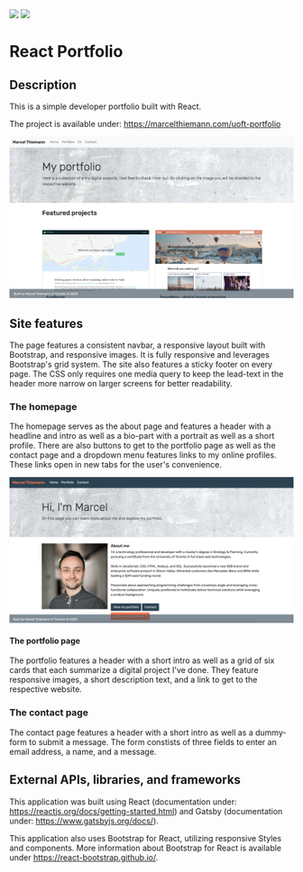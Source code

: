 <img src="https://img.shields.io/badge/cestmarcel-React+Portfolio-navy">

<img src="https://img.shields.io/badge/Version-1.0-green">

# React Portfolio

## Description
This is a simple developer portfolio built with React.

The project is available under: https://marcelthiemann.com/uoft-portfolio

![Screenshot of the landing page](https://github.com/cestmarcel/uoft-react-portfolio/blob/master/assets/screenshots/landing.png)

## Site features

The page features a consistent navbar, a responsive layout built with Bootstrap, and responsive images. It is fully responsive and leverages Bootstrap's grid system. The site also features a sticky footer on every page. The CSS only requires one media query to keep the lead-text in the header more narrow on larger screens for better readability.

### The homepage

The homepage serves as the about page and features a header with a headline and intro as well as a bio-part with a portrait as well as a short profile. There are also buttons to get to the portfolio page as well as the contact page and a dropdown menu features links to my online profiles. These links open in new tabs for the user's convenience.

![Screenshot of the homepage](https://github.com/cestmarcel/uoft-portfolio/blob/master/assets/screenshots/homepage.png)

#### The portfolio page

The portfolio features a header with a short intro as well as a grid of six cards that each summarize a digital project I've done. They feature responsive images, a short description text, and a link to get to the respective website.

### The contact page

The contact page features a header with a short intro as well as a dummy-form to submit a message. The form constists of three fields to enter an email address, a name, and a message. 

## External APIs, libraries, and frameworks

This application was built using React (documentation under: https://reactjs.org/docs/getting-started.html) and Gatsby (documentation under: https://www.gatsbyjs.org/docs/).

This application also uses Bootstrap for React, utilizing responsive Styles and components. More information about Bootstrap for React is available under https://react-bootstrap.github.io/.